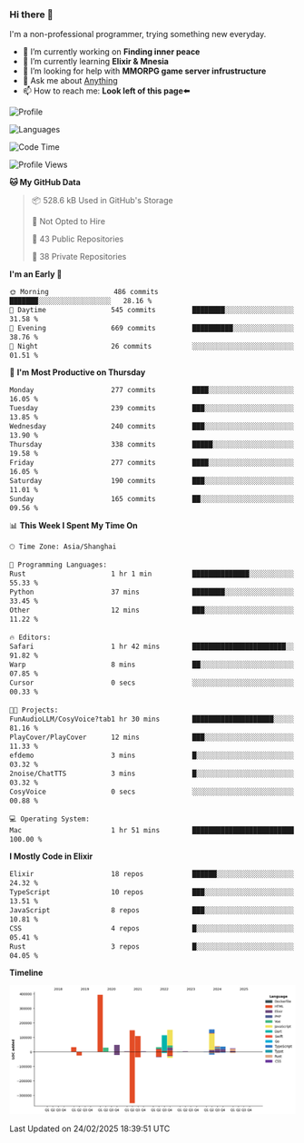 ### Hi there 👋

I'm a non-professional programmer, trying something new everyday.

<!--
**dyzdyz010/dyzdyz010** is a ✨ _special_ ✨ repository because its `README.md` (this file) appears on your GitHub profile.
-->

- 🔭 I’m currently working on **Finding inner peace**
- 🌱 I’m currently learning **Elixir & Mnesia**
- 🤔 I’m looking for help with **MMORPG game server infrustructure**
- 💬 Ask me about [Anything](https://github.com/dyzdyz010/dyzdyz010/issues)
- 📫 How to reach me: **Look left of this page⬅️**

<!-- - 👯 I’m looking to collaborate on
- 😄 Pronouns: ...
- ⚡ Fun fact: ...
 -->
 
![Profile](https://github-readme-stats.vercel.app/api?username=dyzdyz010&count_private=true&show_icons=true&theme=dracula)

![Languages](https://github-readme-stats.vercel.app/api/top-langs/?username=dyzdyz010&layout=compact&theme=dracula)

<!--START_SECTION:waka-->
![Code Time](http://img.shields.io/badge/Code%20Time-1%2C926%20hrs%2027%20mins-blue)

![Profile Views](http://img.shields.io/badge/Profile%20Views-0-blue)

**🐱 My GitHub Data** 

> 📦 528.6 kB Used in GitHub's Storage 
 > 
> 🚫 Not Opted to Hire
 > 
> 📜 43 Public Repositories 
 > 
> 🔑 38 Private Repositories 
 > 
**I'm an Early 🐤** 

```text
🌞 Morning                486 commits         ███████░░░░░░░░░░░░░░░░░░   28.16 % 
🌆 Daytime                545 commits         ████████░░░░░░░░░░░░░░░░░   31.58 % 
🌃 Evening                669 commits         ██████████░░░░░░░░░░░░░░░   38.76 % 
🌙 Night                  26 commits          ░░░░░░░░░░░░░░░░░░░░░░░░░   01.51 % 
```
📅 **I'm Most Productive on Thursday** 

```text
Monday                   277 commits         ████░░░░░░░░░░░░░░░░░░░░░   16.05 % 
Tuesday                  239 commits         ███░░░░░░░░░░░░░░░░░░░░░░   13.85 % 
Wednesday                240 commits         ███░░░░░░░░░░░░░░░░░░░░░░   13.90 % 
Thursday                 338 commits         █████░░░░░░░░░░░░░░░░░░░░   19.58 % 
Friday                   277 commits         ████░░░░░░░░░░░░░░░░░░░░░   16.05 % 
Saturday                 190 commits         ███░░░░░░░░░░░░░░░░░░░░░░   11.01 % 
Sunday                   165 commits         ██░░░░░░░░░░░░░░░░░░░░░░░   09.56 % 
```


📊 **This Week I Spent My Time On** 

```text
🕑︎ Time Zone: Asia/Shanghai

💬 Programming Languages: 
Rust                     1 hr 1 min          ██████████████░░░░░░░░░░░   55.33 % 
Python                   37 mins             ████████░░░░░░░░░░░░░░░░░   33.45 % 
Other                    12 mins             ███░░░░░░░░░░░░░░░░░░░░░░   11.22 % 

🔥 Editors: 
Safari                   1 hr 42 mins        ███████████████████████░░   91.82 % 
Warp                     8 mins              ██░░░░░░░░░░░░░░░░░░░░░░░   07.85 % 
Cursor                   0 secs              ░░░░░░░░░░░░░░░░░░░░░░░░░   00.33 % 

🐱‍💻 Projects: 
FunAudioLLM/CosyVoice?tab1 hr 30 mins        ████████████████████░░░░░   81.16 % 
PlayCover/PlayCover      12 mins             ███░░░░░░░░░░░░░░░░░░░░░░   11.33 % 
efdemo                   3 mins              █░░░░░░░░░░░░░░░░░░░░░░░░   03.32 % 
2noise/ChatTTS           3 mins              █░░░░░░░░░░░░░░░░░░░░░░░░   03.32 % 
CosyVoice                0 secs              ░░░░░░░░░░░░░░░░░░░░░░░░░   00.88 % 

💻 Operating System: 
Mac                      1 hr 51 mins        █████████████████████████   100.00 % 
```

**I Mostly Code in Elixir** 

```text
Elixir                   18 repos            ██████░░░░░░░░░░░░░░░░░░░   24.32 % 
TypeScript               10 repos            ███░░░░░░░░░░░░░░░░░░░░░░   13.51 % 
JavaScript               8 repos             ███░░░░░░░░░░░░░░░░░░░░░░   10.81 % 
CSS                      4 repos             █░░░░░░░░░░░░░░░░░░░░░░░░   05.41 % 
Rust                     3 repos             █░░░░░░░░░░░░░░░░░░░░░░░░   04.05 % 
```



**Timeline**

![Lines of Code chart](https://raw.githubusercontent.com/dyzdyz010/dyzdyz010/master/assets/bar_graph.png)


 Last Updated on 24/02/2025 18:39:51 UTC
<!--END_SECTION:waka-->

